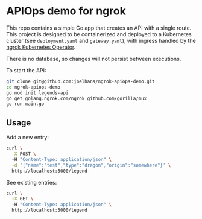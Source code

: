 # APIOps demo for ngrok

This repo contains a simple Go app that creates an API with a single route. This project is designed to be containerized and deployed to a Kubernetes cluster (see `deployment.yaml` and `gateway.yaml`), with ingress handled by the [ngrok Kubernetes Operator](https://github.com/ngrok/kubernetes-ingress-controller).

There is no database, so changes will not persist between executions.

To start the API:

```bash
git clone git@github.com:joelhans/ngrok-apiops-demo.git
cd ngrok-apiops-demo
go mod init legends-api
go get golang.ngrok.com/ngrok github.com/gorilla/mux
go run main.go
```

## Usage

Add a new entry:

```bash
curl \
  -X POST \ 
  -H "Content-Type: application/json" \
  -d '{"name":"test","type":"dragon","origin":"somewhere"}' \    
  http://localhost:5000/legend
```

See existing entries:

```bash
curl \
  -X GET \ 
  -H "Content-Type: application/json" \
  http://localhost:5000/legend
```
